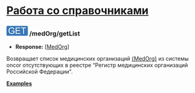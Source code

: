[Работа со справочниками](../../index.md)
=========================================

### ![GET](../../../../img/get.png) /medOrg/getList
* **Response:** [[MedOrg](../../../../types.md#medorg)]

Возвращает список медицинских организаций [{MedOrg}](../../../../types.md#medorg) из системы oncor отсутствующих в реестре 
“Регистр медицинских организаций Российской Федерации".

**[Examples](examples/getList.md)**
